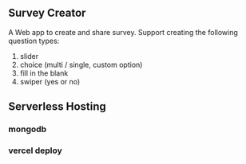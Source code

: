 ## Survey Creator

A Web app to create and share survey. Support creating the following question types:

1. slider
2. choice (multi / single, custom option)
3. fill in the blank
4. swiper (yes or no)

## Serverless Hosting

### mongodb

### vercel deploy
